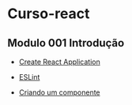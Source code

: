 # Curso-react
## Modulo 001 Introdução
- [Create React Application](/docs/contents/modulo001-intro/content01.md)

- [ESLint](/docs/contents/modulo001-intro/content02.md)

- [Criando um componente](/docs/contents/modulo001-intro/content03.md)

